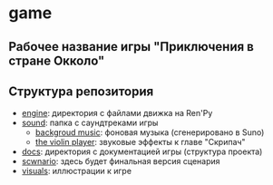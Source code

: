 # game

## Рабочее название игры "Приключения в стране Окколо" 

## Структура репозитория 

- [engine](https://github.com/vifirsanova/game/tree/main/engine): директория с файлами движка на Ren'Py
- [sound](https://github.com/vifirsanova/game/tree/main/sound): папка с саундтреками игры
	- [backgroud music](https://github.com/vifirsanova/game/tree/main/sound/background_music): фоновая музыка (сгенерировано в Suno)
	- [the violin player](https://github.com/vifirsanova/game/tree/main/sound/the_violin_player): звуковые эффекты к главе "Скрипач"
- [docs](https://github.com/vifirsanova/game/tree/main/docs): директория с документацией игры (структура проекта)
- [scwnario](https://github.com/vifirsanova/game/tree/main/scenario): здесь будет финальная версия сценария
- [visuals](https://github.com/vifirsanova/game/tree/main/visuals): иллюстрации к игре
